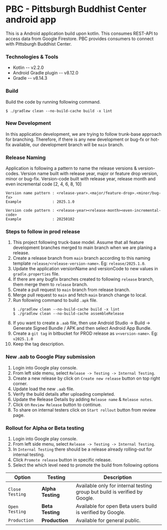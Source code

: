 # PBC - Pittsburgh Buddhist Center android app
This is a Android application build upon kotlin. This consumes REST-API to access data from Google Firestore.
PBC provides consumers to connect with Pittsburgh Buddhist Center.

### Technologies & Tools
* Kotlin -- v2.2.0
* Android Gradle plugin -- v8.12.0
* Gradle -- v8.14.3

### Build
Build the code by running following command.
<br />
````
$ ./gradlew clean --no-build-cache build -x lint
````

### New Development
In this application development, we are trying to follow trunk-base approach for branching. Therefore, if there is any new development or bug-fx or hot-fix available, our development branch will be `main` branch.

### Release Naming
Application is following a pattern to name the release versions & version-codes. Version name built with release year, major or feature drop version, minor or bug-fix. 
Version-code built with release year, release month and even incremental code [2, 4, 6, 8, 10]
````
Version name pattern : <release-year>.<major/feature-drop>.<minor/bug-fx> 
Example              : 2025.1.0

Version code pattern : <release-year><release-month><even-incremental-code>
Example              : 20250102
````

### Steps to follow in prod release
1. This project following truck-base model. Assume that all feature development branches merged to main branch when we are planing a release.
2. Create a release branch from `main` branch according to this naming template `release/<release-version-name>`. Eg: `release/2025.1.0`.
3. Update the application versionName and versionCode to new values in `gradle.properties` file.
4. If there are any bugfix branches created to following `release` branch, them merge them to `release` branch.
5. Create a pull request to `main` branch from release branch.
6. Merge pull request to `main` and fetch `main` branch change to local.
7. Run following command to build `.apk` file.
    ````
    $ ./gradlew clean --no-build-cache build -x lint
    $ ./gradlew clean --no-build-cache assembleRelease
    ````
8. If you want to create a `.aab` file, then use Android Studio -> Build -> Generate Signed Bundle / APK and then select Android App Bundle.
9. Create a `git tag` in bitbucket for PROD release as `v<version-name>`. Eg: `v2025.1.0`
10. Keep the tag description.

### New .aab to Google Play submission
1. Login into Google play console. 
2. From left side menu, select `Release -> Testing -> Internal Testing`.
3. Create a new release by click on `Create new release` button on top right corner.
4. Update load the new `.aab` file.
5. Verify the build details after uploading completed.
6. Update the Release Details by adding `Release name` & `Release notes`.
7. Click on `Review Release` button to continue.
8. To share on internal testers click on `Start rollout` button from review page.

### Rollout for Alpha or Beta testing
1. Login into Google play console.
2. From left side menu, select `Release -> Testing -> Internal Testing`.
3. In `Internal Testing` there should be a release already rolling-out for internal testing.
4. Click `Promote release` button in specific release.
5. Select the which level need to promote the build from following options

| Option          | Testing           | Description                                                                |
|-----------------|-------------------|----------------------------------------------------------------------------|
| `Close Testing` | **Alpha Testing** | Available only for internal testing group but build is verified by Google. |
| `Open Testing`  | **Beta Testing**  | Available for open Beta users build is verified by Google.                 |
| `Production`    | **Production**    | Available for general public.                                              |

